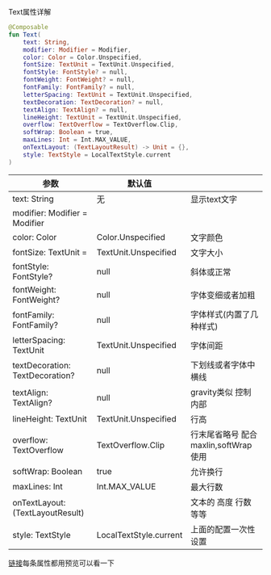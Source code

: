 Text属性详解

```kotlin
@Composable
fun Text(
    text: String,
    modifier: Modifier = Modifier,
    color: Color = Color.Unspecified,
    fontSize: TextUnit = TextUnit.Unspecified,
    fontStyle: FontStyle? = null,
    fontWeight: FontWeight? = null,
    fontFamily: FontFamily? = null,
    letterSpacing: TextUnit = TextUnit.Unspecified,
    textDecoration: TextDecoration? = null,
    textAlign: TextAlign? = null,
    lineHeight: TextUnit = TextUnit.Unspecified,
    overflow: TextOverflow = TextOverflow.Clip,
    softWrap: Boolean = true,
    maxLines: Int = Int.MAX_VALUE,
    onTextLayout: (TextLayoutResult) -> Unit = {},
    style: TextStyle = LocalTextStyle.current
) 

```




| 参数                             | 默认值                 |                                      |
| -------------------------------- | ---------------------- | ------------------------------------ |
| text: String                     | 无                     | 显示text文字                         |
| modifier: Modifier = Modifier    |                        |                                      |
| color: Color                     | Color.Unspecified      | 文字颜色                             |
| fontSize: TextUnit =             | TextUnit.Unspecified   | 文字大小                             |
| fontStyle: FontStyle?            | null                   | 斜体或正常                           |
| fontWeight: FontWeight?          | null                   | 字体变细或者加粗                     |
| fontFamily: FontFamily?          | null                   | 字体样式(内置了几种样式)             |
| letterSpacing: TextUnit          | TextUnit.Unspecified   | 字体间距                             |
| textDecoration: TextDecoration?  | null                   | 下划线或者字体中横线                 |
| textAlign: TextAlign?            | null                   | gravity类似 控制内部                 |
| lineHeight: TextUnit             | TextUnit.Unspecified   | 行高                                 |
| overflow: TextOverflow           | TextOverflow.Clip      | 行末尾省略号 配合maxlin,softWrap使用 |
| softWrap: Boolean                | true                   | 允许换行                             |
| maxLines: Int                    | Int.MAX_VALUE          | 最大行数                             |
| onTextLayout: (TextLayoutResult) |                        | 文本的 高度 行数等等                 |
| style: TextStyle                 | LocalTextStyle.current | 上面的配置一次性设置                 |

[链接](https://github.com/yuanweiwork/ComposeTest/blob/master/app/src/main/java/com/example/composetest/TextPreview.kt)每条属性都用预览可以看一下

